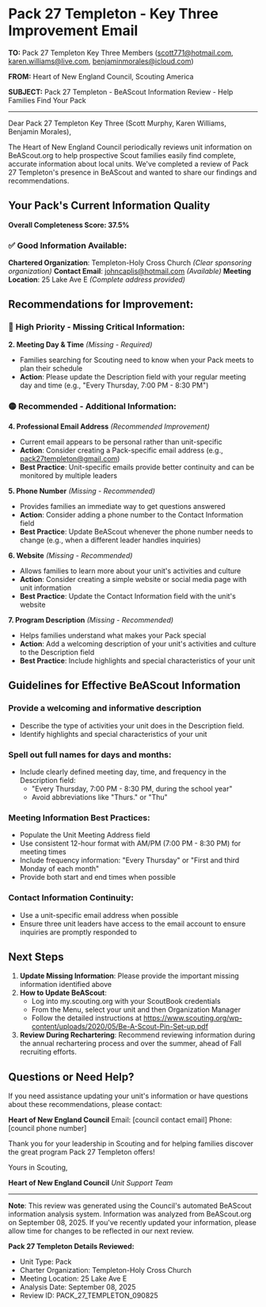 # Pack 27 Templeton - Key Three Improvement Email

**TO:** Pack 27 Templeton Key Three Members (scott771@hotmail.com, karen.williams@live.com, benjaminmorales@icloud.com)

**FROM:** Heart of New England Council, Scouting America

**SUBJECT:** Pack 27 Templeton - BeAScout Information Review - Help Families Find Your Pack

---

Dear Pack 27 Templeton Key Three (Scott Murphy, Karen Williams, Benjamin Morales),

The Heart of New England Council periodically reviews unit information on BeAScout.org to help prospective Scout families easily find complete, accurate information about local units. We've completed a review of Pack 27 Templeton's presence in BeAScout and wanted to share our findings and recommendations.

## Your Pack's Current Information Quality

**Overall Completeness Score: 37.5%**

### ✅ **Good Information Available:**
**Chartered Organization**: Templeton-Holy Cross Church *(Clear sponsoring organization)*
**Contact Email**: johncaplis@hotmail.com *(Available)*
**Meeting Location**: 25 Lake Ave E *(Complete address provided)*

## Recommendations for Improvement:

### 🔴 **High Priority - Missing Critical Information:**

**2. Meeting Day & Time** *(Missing - Required)*
- Families searching for Scouting need to know when your Pack meets to plan their schedule
- **Action**: Please update the Description field with your regular meeting day and time (e.g., "Every Thursday, 7:00 PM - 8:30 PM")

### 🟡 **Recommended - Additional Information:**

**4. Professional Email Address** *(Recommended Improvement)*
- Current email appears to be personal rather than unit-specific
- **Action**: Consider creating a Pack-specific email address (e.g., pack27templeton@gmail.com)
- **Best Practice**: Unit-specific emails provide better continuity and can be monitored by multiple leaders

**5. Phone Number** *(Missing - Recommended)*
- Provides families an immediate way to get questions answered
- **Action**: Consider adding a phone number to the Contact Information field
- **Best Practice**: Update BeAScout whenever the phone number needs to change (e.g., when a different leader handles inquiries)

**6. Website** *(Missing - Recommended)*
- Allows families to learn more about your unit's activities and culture
- **Action**: Consider creating a simple website or social media page with unit information
- **Best Practice**: Update the Contact Information field with the unit's website

**7. Program Description** *(Missing - Recommended)*
- Helps families understand what makes your Pack special
- **Action**: Add a welcoming description of your unit's activities and culture to the Description field
- **Best Practice**: Include highlights and special characteristics of your unit

## Guidelines for Effective BeAScout Information

### **Provide a welcoming and informative description**
- Describe the type of activities your unit does in the Description field.
- Identify highlights and special characteristics of your unit

### **Spell out full names for days and months:**
- Include clearly defined meeting day, time, and frequency in the Description field:
  - "Every Thursday, 7:00 PM - 8:30 PM, during the school year"
  - Avoid abbreviations like "Thurs." or "Thu"

### **Meeting Information Best Practices:**
- Populate the Unit Meeting Address field
- Use consistent 12-hour format with AM/PM (7:00 PM - 8:30 PM) for meeting times
- Include frequency information: "Every Thursday" or "First and third Monday of each month"
- Provide both start and end times when possible

### **Contact Information Continuity:**
- Use a unit-specific email address when possible
- Ensure three unit leaders have access to the email account to ensure inquiries are promptly responded to

## Next Steps

1. **Update Missing Information**: Please provide the important missing information identified above
2. **How to Update BeAScout**: 
   - Log into my.scouting.org with your ScoutBook credentials
   - From the Menu, select your unit and then Organization Manager
   - Follow the detailed instructions at
     https://www.scouting.org/wp-content/uploads/2020/05/Be-A-Scout-Pin-Set-up.pdf
3. **Review During Rechartering**: Recommend reviewing information during the annual rechartering process and over the summer, ahead of Fall recruiting efforts.

## Questions or Need Help?

If you need assistance updating your unit's information or have questions about these recommendations, please contact:

**Heart of New England Council**
Email: [council contact email]
Phone: [council phone number]

Thank you for your leadership in Scouting and for helping families discover the great program Pack 27 Templeton offers!

Yours in Scouting,

**Heart of New England Council**
*Unit Support Team*

---

**Note**: This review was generated using the Council's automated BeAScout information analysis system. Information was analyzed from BeAScout.org on September 08, 2025. If you've recently updated your information, please allow time for changes to be reflected in our next review.

**Pack 27 Templeton Details Reviewed:**
- Unit Type: Pack
- Charter Organization: Templeton-Holy Cross Church
- Meeting Location: 25 Lake Ave E
- Analysis Date: September 08, 2025
- Review ID: PACK_27_TEMPLETON_090825